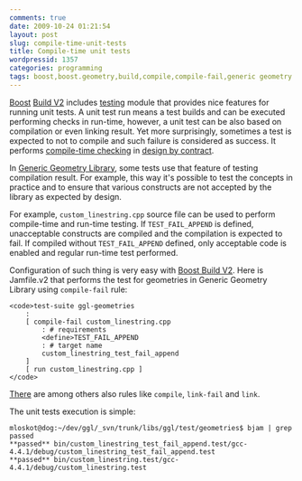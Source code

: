 ```yaml
---
comments: true
date: 2009-10-24 01:21:54
layout: post
slug: compile-time-unit-tests
title: Compile-time unit tests
wordpressid: 1357
categories: programming
tags: boost,boost.geometry,build,compile,compile-fail,generic geometry library,geometry,jamfile,link,link-fail,project,test,testing,unit
---
```


[Boost](http://www.boost.org/) [Build V2](http://beta.boost.org/boost-build2/doc/html/index.html) includes [testing](http://beta.boost.org/boost-build2/doc/html/bbv2/builtins/testing.html) module that provides nice features for running unit tests. A unit test run means a test builds and can be executed performing checks in run-time, however, a unit test can be also based on compilation or even linking result. Yet more surprisingly, sometimes a test is expected to not to compile and such failure is considered as success. It performs [compile-time checking](http://research.microsoft.com/en-us/projects/specsharp/) in [design by contract](http://en.wikipedia.org/wiki/Design_by_contract).





In [Generic Geometry Library](http://trac.osgeo.org/ggl/), some tests use that feature of testing compilation result. For example, this way it's possible to test the concepts in practice and to ensure that various constructs are not accepted by the library as expected by design.





For example, `custom_linestring.cpp` source file can be used to perform compile-time and run-time testing. If `TEST_FAIL_APPEND` is defined, unacceptable constructs are compiled and the compilation is expected to fail. If compiled without `TEST_FAIL_APPEND` defined, only acceptable code is enabled and regular run-time test performed.





Configuration of such thing is very easy with [Boost Build V2](http://beta.boost.org/boost-build2/doc/html/bbv2/tutorial.html). Here is Jamfile.v2 that performs the test for geometries in Generic Geometry Library using `compile-fail` rule:



    
    <code>test-suite ggl-geometries
        :
        [ compile-fail custom_linestring.cpp 
            : # requirements
            <define>TEST_FAIL_APPEND
            : # target name
            custom_linestring_test_fail_append
        ]
        [ run custom_linestring.cpp ]
    </code>





[There](http://beta.boost.org/boost-build2/doc/html/bbv2/builtins/testing.html) are among others also rules like `compile`, `link-fail` and `link`.





The unit tests execution is simple:



    
    mloskot@dog:~/dev/ggl/_svn/trunk/libs/ggl/test/geometries$ bjam | grep passed
    **passed** bin/custom_linestring_test_fail_append.test/gcc-4.4.1/debug/custom_linestring_test_fail_append.test
    **passed** bin/custom_linestring.test/gcc-4.4.1/debug/custom_linestring.test
